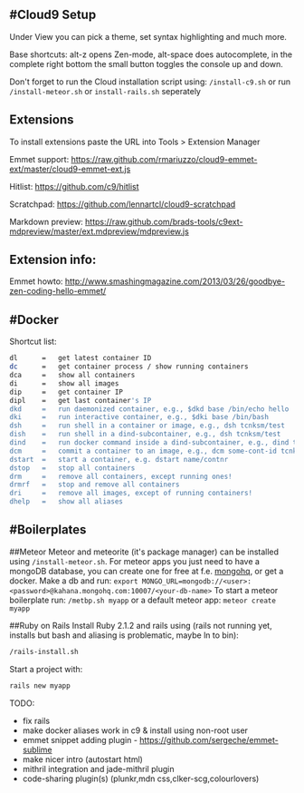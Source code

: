 #Cloud9 Setup
-----
Under View you can pick a theme, set syntax highlighting and much more.

Base shortcuts: alt-z opens Zen-mode, alt-space does autocomplete, 
in the complete right bottom the small button toggles the console up and down. 

Don't forget to run the Cloud installation script using:
``` /install-c9.sh ```
or run ``` /install-meteor.sh ``` or ``` install-rails.sh ``` seperately 

Extensions
------
To install extensions paste the URL into Tools > Extension Manager

Emmet support:    https://raw.github.com/rmariuzzo/cloud9-emmet-ext/master/cloud9-emmet-ext.js

Hitlist:          https://github.com/c9/hitlist

Scratchpad:       https://github.com/lennartcl/cloud9-scratchpad

Markdown preview: https://raw.github.com/brads-tools/c9ext-mdpreview/master/ext.mdpreview/mdpreview.js


Extension info:
-------
Emmet howto:
http://www.smashingmagazine.com/2013/03/26/goodbye-zen-coding-hello-emmet/

#Docker
-------
Shortcut list:
```sh
dl      =   get latest container ID
dc      =   get container process / show running containers
dca     =   show all containers
di      =   show all images
dip     =   get container IP
dipl    =   get last container's IP
dkd     =   run daemonized container, e.g., $dkd base /bin/echo hello
dki     =   run interactive container, e.g., $dki base /bin/bash
dsh     =   run shell in a container or image, e.g., dsh tcnksm/test 
dish    =   run shell in a dind-subcontainer, e.g., dsh tcnksm/test 
dind    =   run docker command inside a dind-subcontainer, e.g., dind tcnksm/test 
dcm     =   commit a container to an image, e.g., dcm some-cont-id tcnksm/test 
dstart  =   start a container, e.g. dstart name/contnr
dstop   =   stop all containers
drm     =   remove all containers, except running ones!
drmrf   =   stop and remove all containers
dri     =   remove all images, except of running containers!
dhelp   =   show all aliases
```
#Boilerplates
-------
##Meteor
Meteor and meteorite (it's package manager) can be installed using ``` /install-meteor.sh ```.
For meteor apps you just need to have a mongoDB database, you can create one
for free at f.e. [mongohq](http://mongohq.com), or get a docker. Make a db and run:
``` export MONGO_URL=mongodb://<user>:<password>@kahana.mongohq.com:10007/<your-db-name> ```
To start a meteor boilerplate run:
``` /metbp.sh myapp ```
or a default meteor app:
``` meteor create myapp ```

##Ruby on Rails
Install Ruby 2.1.2 and rails using (rails not running yet, installs but bash and aliasing is problematic, maybe ln to bin):
```sh
/rails-install.sh
```
Start a project with:
```sh
rails new myapp
```


TODO:
- fix rails
- make docker aliases work in c9 & install using non-root user
- emmet snippet adding plugin - https://github.com/sergeche/emmet-sublime
- make nicer intro (autostart html)
- mithril integration and jade-mithril plugin
- code-sharing plugin(s) (plunkr,mdn css,clker-scg,colourlovers)